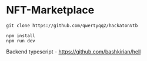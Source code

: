 # NFT-Marketplace

    git clone https://github.com/qwertyqq2/hackatonVtb

    npm install
    npm run dev

Backend typescript - https://github.com/bashkirian/hell

